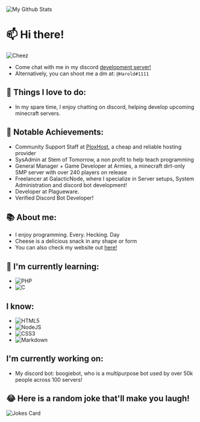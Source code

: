 ![My Github Stats](https://github-readme-stats.vercel.app/api?username=ZECHEESELORD&show_icons=true&theme=dark)
# 📫 Hi there! 

![Cheez](https://img.shields.io/badge/Cheese-is%20Yummy!-yellow?style=for-the-badge)

* Come chat with me in my discord [development server!](https://discord.gg/f4FnsDphde)
* Alternatively, you can shoot me a dm at: ```@Harold#1111``` 


## 🌱 Things I love to do:

* In my spare time, I enjoy chatting on discord, helping develop upcoming minecraft servers.

## 🥇 Notable Achievements:

* Community Support Staff at [PloxHost](https://plox.host/), a cheap and reliable hosting provider
* SysAdmin at Stem of Tomorrow, a non profit to help teach programming
* General Manager + Game Developer at Armies, a minecraft dirt-only SMP server with over 240 players on release
* Freelancer at GalacticNode, where I specialize in Server setups, System Administration and discord bot development!
* Developer at Plagueware.
* Verified Discord Bot Developer!

## 📚 About me:
* I enjoy programming. Every. Hecking. Day
* Cheese is a delicious snack in any shape or form
* You can also check my website out [here!](https://ZECHEESELORD.xyz/)

## 🎒 I'm currently learning:

* <img alt="PHP" src="https://img.shields.io/badge/php-%23777BB4.svg?&style=for-the-badge&logo=php&logoColor=white"/>
* <img alt="C" src="https://img.shields.io/badge/c%20-%2300599C.svg?&style=for-the-badge&logo=c&logoColor=white"/>

## I know:
* <img alt="HTML5" src="https://img.shields.io/badge/html5%20-%23E34F26.svg?&style=for-the-badge&logo=html5&logoColor=white"/>
* <img alt="NodeJS" src="https://img.shields.io/badge/node.js%20-%2343853D.svg?&style=for-the-badge&logo=node.js&logoColor=white"/>
* <img alt="CSS3" src="https://img.shields.io/badge/css3%20-%231572B6.svg?&style=for-the-badge&logo=css3&logoColor=white"/>
* <img alt="Markdown" src="https://img.shields.io/badge/markdown-%23000000.svg?&style=for-the-badge&logo=markdown&logoColor=white"/>

## I'm currently working on:
* My discord bot: boogiebot, who is a multipurpose bot used by over 50k people across 100 servers!

## 😂 Here is a random joke that'll make you laugh!
![Jokes Card](https://readme-jokes.vercel.app/api)


<!--
**ZECHEESELORD/ZECHEESELORD** is a ✨ _special_ ✨ repository because its `README.md` (this file) appears on your GitHub profile.

Here are some ideas to get you started:

- 🔭 I’m currently working on ...
- 🌱 I’m currently learning ...
- 👯 I’m looking to collaborate on ...
- 🤔 I’m looking for help with ...
- 💬 Ask me about ...
- 📫 How to reach me: ...
- 😄 Pronouns: ...
- ⚡ Fun fact: ...
-->
